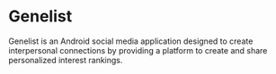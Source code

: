 # Genelist
Genelist is an Android social media application designed to create interpersonal connections 
by providing a platform to create and share personalized interest rankings.
